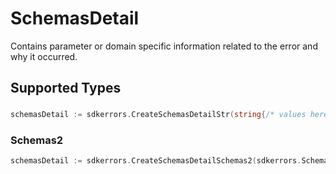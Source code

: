 # SchemasDetail

Contains parameter or domain specific information related to the error and why it occurred.


## Supported Types

### 

```go
schemasDetail := sdkerrors.CreateSchemasDetailStr(string{/* values here */})
```

### Schemas2

```go
schemasDetail := sdkerrors.CreateSchemasDetailSchemas2(sdkerrors.Schemas2{/* values here */})
```

